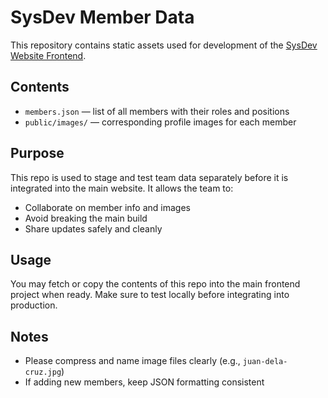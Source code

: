 # SysDev Member Data

This repository contains static assets used for development of the [SysDev Website Frontend](https://github.com/SAMAHAN-Systems-Development/sysdev-website-frontend).

## Contents
- `members.json` — list of all members with their roles and positions
- `public/images/` — corresponding profile images for each member

## Purpose
This repo is used to stage and test team data separately before it is integrated into the main website. It allows the team to:
- Collaborate on member info and images
- Avoid breaking the main build
- Share updates safely and cleanly

## Usage
You may fetch or copy the contents of this repo into the main frontend project when ready. Make sure to test locally before integrating into production.

## Notes
- Please compress and name image files clearly (e.g., `juan-dela-cruz.jpg`)
- If adding new members, keep JSON formatting consistent
